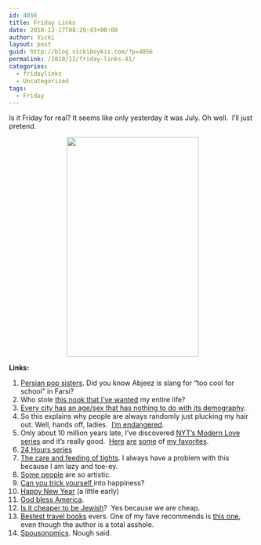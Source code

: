 ```yaml
---
id: 4056
title: Friday Links
date: 2010-12-17T08:29:43+00:00
author: Vicki
layout: post
guid: http://blog.vickiboykis.com/?p=4056
permalink: /2010/12/friday-links-41/
categories:
  - fridaylinks
  - Uncategorized
tags:
  - Friday
---
```

Is it Friday for real? It seems like only yesterday it was July. Oh well.  I&#8217;ll just pretend.

<p style="text-align: center;">
  <a href="http://blog.vickiboykis.com/wp-content/uploads/2010/12/wpid-1292591639_picsay-1292591639.jpg"><img class="aligncenter size-full wp-image-4057" title="wpid-1292591639_picsay-1292591639.jpg" src="http://blog.vickiboykis.com/wp-content/uploads/2010/12/wpid-1292591639_picsay-1292591639.jpg" alt="" width="269" height="448" /></a>
</p>

<p style="text-align: center;">
  <p>
    <strong>Links:</strong>
  </p>
  
  <ol>
    <li>
      <a href="http://www.theworld.org/2010/12/15/persian-pop-abjeez/">Persian pop sisters</a>. Did you know Abjeez is slang for &#8220;too cool for school&#8221; in Farsi?
    </li>
    <li>
      Who stole <a href="http://hookedonhouses.net/wp-content/uploads/2010/11/greenwich-MLS-upstairs-landing-611x405.jpg">this nook that I&#8217;ve wanted</a> my entire life?
    </li>
    <li>
      <a href="http://www.reddit.com/r/AskReddit/comments/elsin/every_city_has_a_sex_and_an_age_which_have/">Every city has an age/sex that has nothing to do with its demography</a>.
    </li>
    <li>
      So this explains why people are always randomly just plucking my hair out. Well, hands off, ladies.  <a href="http://www.russiaprofile.org/page.php?pageid=Culture+%26+Living&articleid=a1292258352">I&#8217;m endangered</a>.
    </li>
    <li>
      Only about 10 million years late, I&#8217;ve discovered <a href="http://topics.nytimes.com/topics/features/style/fashionandstyle/columns/modernlove/index.html">NYT&#8217;s Modern Love series</a> and it&#8217;s really good.  <a href="http://www.nytimes.com/2006/10/22/fashion/22love.html?pagewanted=1&_r=1&ref=modernlove">Here</a> <a href="http://www.nytimes.com/2009/01/11/fashion/11love.html?ref=modernlove">are</a> <a href="http://www.nytimes.com/2009/06/07/fashion/07love.html?pagewanted=1&ref=modernlove">some</a> of <a href="http://www.nytimes.com/2009/12/06/fashion/06love.html?ref=modernlove">my </a><a href="http://www.nytimes.com/2010/04/25/fashion/25Love.html?ref=modernlove">favorites</a>.
    </li>
    <li>
      <a href="http://www.fernandovt.com/#223042/24-Hours-in-Moscow">24 Hours series</a>
    </li>
    <li>
      <a href="http://corporette.com/2010/12/16/the-care-and-feeding-of-tights/?utm_source=feedburner&utm_medium=feed&utm_campaign=Feed%3A+Corporette+%28Corporette.com%29">The care and feeding of tights</a>. I always have a problem with this because I am lazy and toe-ey.
    </li>
    <li>
      <a href="http://www.shesuggests.com/2010/12/13/the-secret-to-happiness/">Some people</a> are so artistic.
    </li>
    <li>
      <a href="http://midianitemanna.blogspot.com/2010/12/i-try-to-keep-up-with-penelope-trunks.html">Can you trick yourself </a>into happiness?
    </li>
    <li>
      <a href="http://community.livejournal.com/ru_foto/45769999.html">Happy New Year</a> (a little early)
    </li>
    <li>
      <a href="http://www.flourishinprogress.com/2010/12/i-failed-shit.html?utm_source=feedburner&utm_medium=feed&utm_campaign=Feed:+FlourishInProgress+(Flourish+in+Progress)">God bless America</a>.
    </li>
    <li>
      <a href="http://scaryazeri.blogspot.com/2010/12/is-it-cheaper-to-be-jew.html">Is it cheaper to be Jewish</a>?  Yes because we are cheap.
    </li>
    <li>
      <a href="http://www.worldhum.com/features/lists/the-100-most-celebrated-travel-books-list-20100427/">Bestest travel books</a> evers. One of my fave recommends is <a href="http://en.wikipedia.org/wiki/Among_the_Believers:_An_Islamic_Journey">this one</a>, even though the author is a total asshole.
    </li>
    <li>
      <a href="http://www.spousonomics.com/">Spousonomics</a>. Nough said.
    </li>
  </ol>